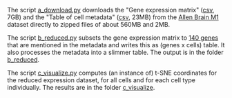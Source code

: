 The script [a_download.py](a_download.py)
downloads 
the "Gene expression matrix"
([csv](https://idk-etl-prod-download-bucket.s3.amazonaws.com/aibs_human_m1_10x/matrix.csv), 7GB)
and
the "Table of cell metadata"
([csv](https://idk-etl-prod-download-bucket.s3.amazonaws.com/aibs_human_m1_10x/metadata.csv), 23MB)
from
the [Allen Brain M1](https://portal.brain-map.org/atlases-and-data/rnaseq/human-m1-10x)
dataset
directly to zipped files
of about 560MB and 2MB. 

The script [b_reduced.py](b_reduced.py)
subsets the gene expression matrix
to [140 genes](b_reduced/marker_genes.csv)
that are mentioned 
in the metadata
and writes this as (genes x cells) table.
It also processes the metadata
into a slimmer table.
The output is in
the folder [b_reduced](b_reduced).

The script [c_visualize.py](c_visualize.py)
computes
(an instance of)
t-SNE coordinates
for the reduced expression dataset,
for all cells and for each cell type individually.
The results are in the folder
[c_visualize](c_visualize).
